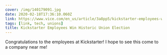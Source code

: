 ```yaml
---
cover: /img/140179091.jpg
date: 2020-02-18T17:36:10.060Z
link: https://www.vice.com/en_us/article/3a8pp5/kickstarter-employees-win-historic-union-election
tags: [link, tech, unions]
title: Kickstarter Employees Win Historic Union Election
---
```


Congratulations to the employees at Kickstarter! I hope to see this come to a company near me!
